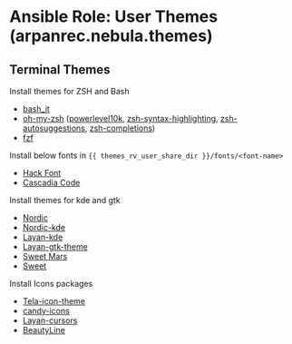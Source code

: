 # Ansible Role: User Themes (arpanrec.nebula.themes)

## Terminal Themes

Install themes for ZSH and Bash

- [bash_it](https://github.com/Bash-it/bash-it)
- [oh-my-zsh](https://ohmyz.sh/) ([powerlevel10k](https://github.com/romkatv/powerlevel10k), [zsh-syntax-highlighting](https://github.com/zsh-users/zsh-syntax-highlighting), [zsh-autosuggestions](https://github.com/zsh-users/zsh-autosuggestions), [zsh-completions](https://github.com/zsh-users/zsh-completions))
- [fzf](https://github.com/junegunn/fzf)

Install below fonts in `{{ themes_rv_user_share_dir }}/fonts/<font-name>`

- [Hack Font](https://github.com/source-foundry/Hack)
- [Cascadia Code](https://github.com/microsoft/cascadia-code)

Install themes for kde and gtk

- [Nordic](https://github.com/EliverLara/Nordic)
- [Nordic-kde](https://github.com/EliverLara/Nordic-kde)
- [Layan-kde](https://github.com/vinceliuice/Layan-kde)
- [Layan-gtk-theme](https://github.com/vinceliuice/Layan-gtk-theme)
- [Sweet Mars](https://github.com/EliverLara/Sweet/tree/mars)
- [Sweet](https://github.com/EliverLara/Sweet)

Install Icons packages

- [Tela-icon-theme](https://github.com/vinceliuice/Tela-icon-theme)
- [candy-icons](https://github.com/EliverLara/candy-icons)
- [Layan-cursors](https://github.com/vinceliuice/Layan-cursors)
- [BeautyLine](https://github.com/gvolpe/BeautyLine)
